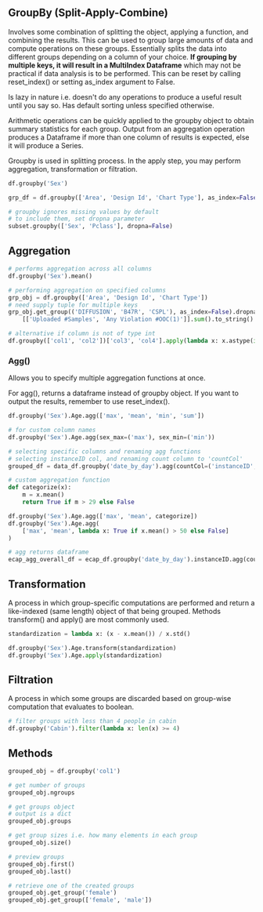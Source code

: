 ## GroupBy (Split-Apply-Combine)

Involves some combination of splitting the object, applying a function, and combining the results. This can be used to group large amounts of data and compute operations on these groups. Essentially splits the data into different groups depending on a column of your choice. **If grouping by multiple keys, it will result in a MultiIndex Dataframe** which may not be practical if data analysis is to be performed. This can be reset by calling reset_index() or setting as_index argument to False.

Is lazy in nature i.e. doesn't do any operations to produce a useful result until you say so.
Has default sorting unless specified otherwise.

Arithmetic operations can be quickly applied to the groupby object to obtain summary statistics for each group. Output from an aggregation operation produces a Dataframe if more than one column of results is expected, else it will produce a Series.

Groupby is used in splitting process. In the apply step, you may perform aggregation, transformation or filtration.

```py
df.groupby('Sex')

grp_df = df.groupby(['Area', 'Design Id', 'Chart Type'], as_index=False)

# groupby ignores missing values by default
# to include them, set dropna parameter
subset.groupby(['Sex', 'Pclass'], dropna=False)
```

## Aggregation

```py
# performs aggregation across all columns
df.groupby('Sex').mean()

# performing aggregation on specified columns
grp_obj = df.groupby(['Area', 'Design Id', 'Chart Type'])
# need supply tuple for multiple keys
grp_obj.get_group(('DIFFUSION', 'B47R', 'CSPL'), as_index=False).dropna()\
    [['Uploaded #Samples', 'Any Violation #OOC(1)']].sum().to_string()

# alternative if column is not of type int
df.groupby(['col1', 'col2'])['col3', 'col4'].apply(lambda x: x.astype(int).sum())
```

### Agg()

Allows you to specify multiple aggregation functions at once.

For agg(), returns a dataframe instead of groupby object. If you want to output the results, remember to use reset_index().

```py
df.groupby('Sex').Age.agg(['max', 'mean', 'min', 'sum'])

# for custom column names
df.groupby('Sex').Age.agg(sex_max=('max'), sex_min=('min'))

# selecting specific columns and renaming agg functions
# selecting instanceID col, and renaming count column to 'countCol'
grouped_df = data_df.groupby('date_by_day').agg(countCol=('instanceID', 'count')).reset_index()

# custom aggregation function
def categorize(x):
    m = x.mean()
    return True if m > 29 else False

df.groupby('Sex').Age.agg(['max', 'mean', categorize])
df.groupby('Sex').Age.agg(
    ['max', 'mean', lambda x: True if x.mean() > 50 else False]
)

# agg returns dataframe
ecap_agg_overall_df = ecap_df.groupby('date_by_day').instanceID.agg(count=('count')).reset_index()
```

## Transformation

A process in which group-specific computations are performed and return a like-indexed (same length) object of that being grouped. Methods transform() and apply() are most commonly used.

```py
standardization = lambda x: (x - x.mean()) / x.std()

df.groupby('Sex').Age.transform(standardization)
df.groupby('Sex').Age.apply(standardization)
```

## Filtration

A process in which some groups are discarded based on group-wise computation that evaluates to boolean.

```py
# filter groups with less than 4 people in cabin
df.groupby('Cabin').filter(lambda x: len(x) >= 4)
```

## Methods

```python
grouped_obj = df.groupby('col1')

# get number of groups
grouped_obj.ngroups

# get groups object
# output is a dict
grouped_obj.groups

# get group sizes i.e. how many elements in each group
grouped_obj.size()

# preview groups
grouped_obj.first()
grouped_obj.last()

# retrieve one of the created groups
grouped_obj.get_group('female')
grouped_obj.get_group(['female', 'male'])
```
